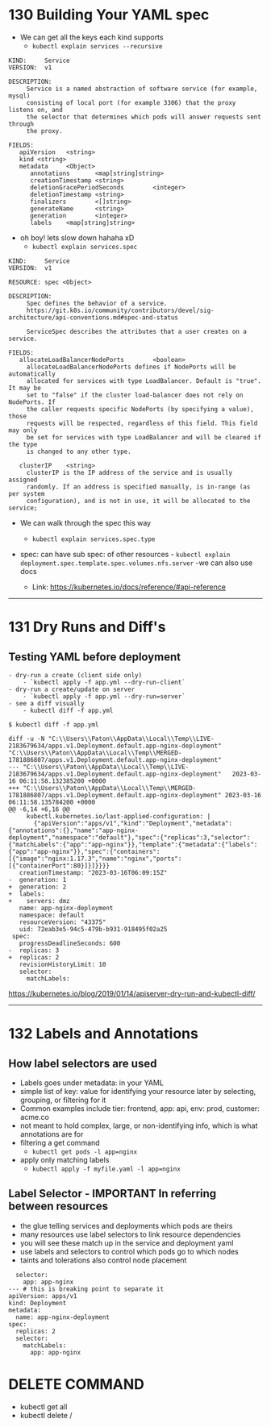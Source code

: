 # 130 Building Your YAML spec

- We can get all the keys each kind supports
  - `kubectl explain services --recursive`

```
KIND:     Service
VERSION:  v1

DESCRIPTION:
     Service is a named abstraction of software service (for example, mysql)
     consisting of local port (for example 3306) that the proxy listens on, and
     the selector that determines which pods will answer requests sent through
     the proxy.

FIELDS:
   apiVersion   <string>
   kind <string>
   metadata     <Object>
      annotations       <map[string]string>
      creationTimestamp <string>
      deletionGracePeriodSeconds        <integer>
      deletionTimestamp <string>
      finalizers        <[]string>
      generateName      <string>
      generation        <integer>
      labels    <map[string]string>
```

- oh boy! lets slow down hahaha xD
  - `kubectl explain services.spec`

```
KIND:     Service
VERSION:  v1

RESOURCE: spec <Object>

DESCRIPTION:
     Spec defines the behavior of a service.
     https://git.k8s.io/community/contributors/devel/sig-architecture/api-conventions.md#spec-and-status

     ServiceSpec describes the attributes that a user creates on a service.

FIELDS:
   allocateLoadBalancerNodePorts        <boolean>
     allocateLoadBalancerNodePorts defines if NodePorts will be automatically
     allocated for services with type LoadBalancer. Default is "true". It may be
     set to "false" if the cluster load-balancer does not rely on NodePorts. If
     the caller requests specific NodePorts (by specifying a value), those
     requests will be respected, regardless of this field. This field may only
     be set for services with type LoadBalancer and will be cleared if the type
     is changed to any other type.

   clusterIP    <string>
     clusterIP is the IP address of the service and is usually assigned
     randomly. If an address is specified manually, is in-range (as per system
     configuration), and is not in use, it will be allocated to the service;
```

- We can walk through the spec this way

  - `kubectl explain services.spec.type`

- spec: can have sub spec: of other resources - `kubectl explain deployment.spec.template.spec.volumes.nfs.server`
  -we can also use docs
  - Link: https://kubernetes.io/docs/reference/#api-reference

---

# 131 Dry Runs and Diff's

## Testing YAML before deployment

    - dry-run a create (client side only)
        - `kubectl apply -f app.yml --dry-run-client`
    - dry-run a create/update on server
        - `kubectl apply -f app.yml --dry-run=server`
    - see a diff visually
        - kubectl diff -f app.yml

`$ kubectl diff -f app.yml`

```
diff -u -N "C:\\Users\\Paton\\AppData\\Local\\Temp\\LIVE-2183679634/apps.v1.Deployment.default.app-nginx-deployment" "C:\\Users\\Paton\\AppData\\Local\\Temp\\MERGED-1781886807/apps.v1.Deployment.default.app-nginx-deployment"
--- "C:\\Users\\Paton\\AppData\\Local\\Temp\\LIVE-2183679634/apps.v1.Deployment.default.app-nginx-deployment"   2023-03-16 06:11:58.132385200 +0000
+++ "C:\\Users\\Paton\\AppData\\Local\\Temp\\MERGED-1781886807/apps.v1.Deployment.default.app-nginx-deployment" 2023-03-16 06:11:58.135784200 +0000
@@ -6,14 +6,16 @@
     kubectl.kubernetes.io/last-applied-configuration: |
       {"apiVersion":"apps/v1","kind":"Deployment","metadata":{"annotations":{},"name":"app-nginx-deployment","namespace":"default"},"spec":{"replicas":3,"selector":{"matchLabels":{"app":"app-nginx"}},"template":{"metadata":{"labels":{"app":"app-nginx"}},"spec":{"containers":[{"image":"nginx:1.17.3","name":"nginx","ports":[{"containerPort":80}]}]}}}}
   creationTimestamp: "2023-03-16T06:09:15Z"
-  generation: 1
+  generation: 2
+  labels:
+    servers: dmz
   name: app-nginx-deployment
   namespace: default
   resourceVersion: "43375"
   uid: 72eab3e5-94c5-479b-b931-918495f02a25
 spec:
   progressDeadlineSeconds: 600
-  replicas: 3
+  replicas: 2
   revisionHistoryLimit: 10
   selector:
     matchLabels:
```

https://kubernetes.io/blog/2019/01/14/apiserver-dry-run-and-kubectl-diff/

---

# 132 Labels and Annotations

## How label selectors are used

- Labels goes under metadata: in your YAML
- simple list of key: value for identifying your resource later by selecting, grouping, or filtering for it
- Common examples include tier: frontend, app: api, env: prod, customer: acme.co
- not meant to hold complex, large, or non-identifying info, which is what annotations are for
- filtering a get command
  - `kubectl get pods -l app=nginx`
- apply only matching labels
  - `kubectl apply -f myfile.yaml -l app=nginx`

## Label Selector - IMPORTANT In referring between resources

- the glue telling services and deployments which pods are theirs
- many resources use label selectors to link resource dependencies
- you will see these match up in the service and deployment yaml
- use labels and selectors to control which pods go to which nodes
- taints and tolerations also control node placement


```
  selector:
    app: app-nginx
--- # this is breaking point to separate it
apiVersion: apps/v1
kind: Deployment
metadata:
  name: app-nginx-deployment
spec:
  replicas: 2
  selector:
    matchLabels:
      app: app-nginx
```

# DELETE COMMAND

- kubectl get all
- kubectl delete <resource type>/<resource name>